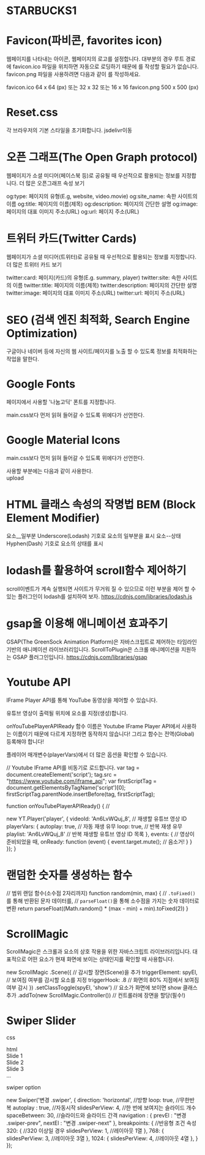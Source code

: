 # STARBUCKS1

# Favicon(파비콘, favorites icon)
웹페이지를 나타내는 아이콘, 웹페이지의 로고를 설정합니다.
대부분의 경우 루트 경로에 favicon.ico 파일을 위치하면 자동으로
로딩하기 때문에 <link /> 를 작성할 필요가 없습니다.
favicon.png 파일을 사용하려면 다음과 같이 <link />를 작성하세요.

<link rel="shortcut icon" href="favicon.ico" /> 
<link rel="icon" href="./favicon.png" />
favicon.ico 64 x 64 (px) 또는 32 x 32 또는 16 x 16
favicon.png 500 x 500 (px)

# Reset.css
각 브라우저의 기본 스타일을 초기화합니다.
jsdelivr이동
<link rel="stylesheet" href="https://cdn.jsdelivr.net/npm/reset-css@5.0.1/reset.min.css" />

# 오픈 그래프(The Open Graph protocol)
웹페이지가 소셜 미디어(페이스북 등)로 공유될 때 우선적으로 활용되는 정보를 지정합니다.
더 많은 오픈그래프 속성 보기

og:type: 페이지의 유형(E.g, website, video.movie)
og:site_name: 속한 사이트의 이름
og:title: 페이지의 이름(제목)
og:description: 페이지의 간단한 설명
og:image: 페이지의 대표 이미지 주소(URL)
og:url: 페이지 주소(URL)


# 트위터 카드(Twitter Cards)
웹페이지가 소셜 미디어(트위터)로 공유될 때 우선적으로 활용되는 정보를 지정합니다.
더 많은 트위터 카드 보기

twitter:card: 페이지(카드)의 유형(E.g. summary, player)
twitter:site: 속한 사이트의 이름
twitter:title: 페이지의 이름(제목)
twitter:description: 페이지의 간단한 설명
twitter:image: 페이지의 대표 이미지 주소(URL)
twitter:url: 페이지 주소(URL)


# SEO (검색 엔진 최적화, Search Engine Optimization)
구글이나 네이버 등에 자신의 웹 사이트/페이지를 노출 할 수 있도록 정보를 최적화하는 작업을 말한다.

<meta property="og:image" content="./images/starbucks_seo.jpg" />
<meta property="twitter:image" content="./images/starbucks_seo.jpg" />

# Google Fonts
페이지에서 사용할 '나눔고딕' 폰트를 지정합니다.

<link rel="preconnect" href="https://fonts.gstatic.com" />
<link href="https://fonts.googleapis.com/css2?family=Nanum+Gothic:wght@400;700&display=swap" rel="stylesheet" />
main.css보다 먼저 읽혀 들어갈 수 있도록 위에다가 선언한다.

# Google Material Icons
main.css보다 먼저 읽혀 들어갈 수 있도록 위에다가 선언한다.

<link rel="stylesheet" href="https://fonts.googleapis.com/icon?family=Material+Icons" />
사용할 부분에는 다음과 같이 사용한다.

<div class="material-icons">upload</div>

# HTML 클래스 속성의 작명법 BEM (Block Element Modifier)
요소__일부분 Underscore(Lodash) 기호로 요소의 일부분을 표시
요소--상태 Hyphen(Dash) 기호로 요소의 상태를 표시

# lodash를 활용하여 scroll함수 제어하기
scroll이벤트가 계속 실행되면 사이트가 무거워 질 수 있으므로 이런 부분을 제어 할 수 있는 플러그인이 lodash를 설치하여 보자. https://cdnjs.com/libraries/lodash.js

# gsap을 이용해 애니메이션 효과주기
GSAP(The GreenSock Animation Platform)은 자바스크립트로 제어하는 타임라인 기반의 애니메이션 라이브러리입니다. ScrollToPlugin은 스크롤 애니메이션을 지원하는 GSAP 플러그인입니다. https://cdnjs.com/libraries/gsap

<script src="https://cdnjs.cloudflare.com/ajax/libs/gsap/3.5.1/gsap.min.js" integrity="sha512-IQLehpLoVS4fNzl7IfH8Iowfm5+RiMGtHykgZJl9AWMgqx0AmJ6cRWcB+GaGVtIsnC4voMfm8f2vwtY+6oPjpQ==" crossorigin="anonymous"></script>
<script src="https://cdnjs.cloudflare.com/ajax/libs/gsap/3.5.1/ScrollToPlugin.min.js" integrity="sha512-nTHzMQK7lwWt8nL4KF6DhwLHluv6dVq/hNnj2PBN0xMl2KaMm1PM02csx57mmToPAodHmPsipoERRNn4pG7f+Q==" crossorigin="anonymous"></script>

# Youtube API
IFrame Player API를 통해 YouTube 동영상을 제어할 수 있습니다.

유튜브 영상이 출력될 위치에 요소를 지정(생성)합니다.

<!-- in HEAD -->
<script defer src="./js/youtube.js"></script>

<!-- in BODY -->
<div id="player"></div>
onYouTubePlayerAPIReady 함수 이름은 Youtube IFrame Player API에서 사용하는 이름이기 때문에 다르게 지정하면 동작하지 않습니다!
그리고 함수는 전역(Global) 등록해야 합니다!

플레이어 매개변수(playerVars)에서 더 많은 옵션을 확인할 수 있습니다.

// Youtube IFrame API를 비동기로 로드합니다.
var tag = document.createElement('script');
tag.src = "https://www.youtube.com/iframe_api";
var firstScriptTag = document.getElementsByTagName('script')[0];
firstScriptTag.parentNode.insertBefore(tag, firstScriptTag);

function onYouTubePlayerAPIReady() {
  // <div id="player"></div>
  new YT.Player('player', {
    videoId: 'An6LvWQuj_8', // 재생할 유튜브 영상 ID
    playerVars: {
      autoplay: true, // 자동 재생 유무
      loop: true, // 반복 재생 유무
      playlist: 'An6LvWQuj_8' // 반복 재생할 유튜브 영상 ID 목록
    },
    events: {
      // 영상이 준비되었을 때,
      onReady: function (event) {
        event.target.mute(); // 음소거!
      }
    }
  });
}

# 랜덤한 숫자를 생성하는 함수
// 범위 랜덤 함수(소수점 2자리까지)
function random(min, max) {
  // `.toFixed()`를 통해 반환된 문자 데이터를,
  // `parseFloat()`을 통해 소수점을 가지는 숫자 데이터로 변환
  return parseFloat((Math.random() * (max - min) + min).toFixed(2))
}

# ScrollMagic
ScrollMagic은 스크롤과 요소의 상호 작용을 위한 자바스크립트 라이브러리입니다.
대표적으로 어떤 요소가 현재 화면에 보이는 상태인지를 확인할 때 사용합니다.

<script src="https://cdnjs.cloudflare.com/ajax/libs/ScrollMagic/2.0.8/ScrollMagic.min.js"></script>
new ScrollMagic
  .Scene({ // 감시할 장면(Scene)을 추가
    triggerElement: spyEl, // 보여짐 여부를 감시할 요소를 지정
    triggerHook: .8 // 화면의 80% 지점에서 보여짐 여부 감시
  })
  .setClassToggle(spyEl, 'show') // 요소가 화면에 보이면 show 클래스 추가
  .addTo(new ScrollMagic.Controller()) // 컨트롤러에 장면을 할당(필수!)

# Swiper Slider
css

<link rel="stylesheet" href="https://unpkg.com/swiper@8/swiper-bundle.min.css" />
<script src="https://unpkg.com/swiper@8/swiper-bundle.min.js"></script>
html

<!-- Slider main container -->
<div class="swiper">
  <!-- Additional required wrapper -->
  <div class="swiper-wrapper">
    <!-- Slides -->
    <div class="swiper-slide">Slide 1</div>
    <div class="swiper-slide">Slide 2</div>
    <div class="swiper-slide">Slide 3</div>
    ...
  </div>
  <!-- If we need pagination -->
  <div class="swiper-pagination"></div>

  <!-- If we need navigation buttons -->
  <div class="swiper-button-prev"></div>
  <div class="swiper-button-next"></div>

  <!-- If we need scrollbar -->
  <div class="swiper-scrollbar"></div>
</div>

swiper option

new Swiper('변경 .swiper', {
    direction: 'horizontal', //방향
    loop: true, //무한반복
    autoplay : true, //자동시작
    slidesPerView: 4, //한 번에 보여지는 슬라이드 개수
    spaceBetween: 30, //슬라이드와 슬라이드 간격
    navigation : {
        prevEl : "변경 .swiper-prev",
        nextEl : "변경 .swiper-next"
    },
    breakpoints: { //반응형 조건 속성
    320: { //320 이상일 경우
      slidesPerView: 1, //레이아웃 1열
    },
    768: {
      slidesPerView: 3, //레이아웃 3열
    },
    1024: {
      slidesPerView: 4, //레이아웃 4열
    },
  }
});

